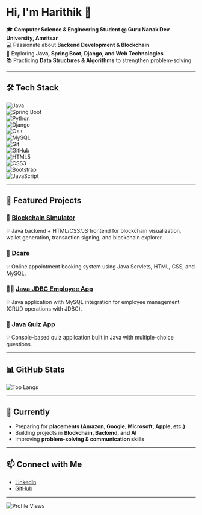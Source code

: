 # Hi, I'm Harithik 👋  

🎓 **Computer Science & Engineering Student @ Guru Nanak Dev University, Amritsar**  
💻 Passionate about **Backend Development & Blockchain**  
🚀 Exploring **Java, Spring Boot, Django, and Web Technologies**  
📚 Practicing **Data Structures & Algorithms** to strengthen problem-solving  

---

## 🛠️ Tech Stack  

![Java](https://img.shields.io/badge/Java-%23ED8B00.svg?style=for-the-badge&logo=java&logoColor=white)  
![Spring Boot](https://img.shields.io/badge/Spring%20Boot-%236DB33F.svg?style=for-the-badge&logo=spring-boot&logoColor=white)  
![Python](https://img.shields.io/badge/Python-%233776AB.svg?style=for-the-badge&logo=python&logoColor=white)  
![Django](https://img.shields.io/badge/Django-%23092E20.svg?style=for-the-badge&logo=django&logoColor=white)  
![C++](https://img.shields.io/badge/C++-%2300599C.svg?style=for-the-badge&logo=cplusplus&logoColor=white)  
![MySQL](https://img.shields.io/badge/MySQL-%2300f.svg?style=for-the-badge&logo=mysql&logoColor=white)  
![Git](https://img.shields.io/badge/Git-%23F05033.svg?style=for-the-badge&logo=git&logoColor=white)  
![GitHub](https://img.shields.io/badge/GitHub-%23121011.svg?style=for-the-badge&logo=github&logoColor=white)  
![HTML5](https://img.shields.io/badge/HTML5-%23E34F26.svg?style=for-the-badge&logo=html5&logoColor=white)  
![CSS3](https://img.shields.io/badge/CSS3-%231572B6.svg?style=for-the-badge&logo=css3&logoColor=white)  
![Bootstrap](https://img.shields.io/badge/Bootstrap-%23563D7C.svg?style=for-the-badge&logo=bootstrap&logoColor=white)  
![JavaScript](https://img.shields.io/badge/JavaScript-%23F7DF1E.svg?style=for-the-badge&logo=javascript&logoColor=black)  

---

## 📂 Featured Projects  

### 🔗 [Blockchain Simulator](https://github.com/harithik2005/BlockchainSimulator)  
  💡 Java backend + HTML/CSS/JS frontend for blockchain visualization, wallet generation, transaction signing, and blockchain explorer.  

### 🏥 [Dcare](https://github.com/harithik2005/Dcare)  
  💡 Online appointment booking system using Java Servlets, HTML, CSS, and MySQL.  

### 👨‍💼 [Java JDBC Employee App](https://github.com/harithik2005/EmployeeApp)  
  💡 Java application with MySQL integration for employee management (CRUD operations with JDBC).  

### 📝 [Java Quiz App](https://github.com/harithik2005/Java-Quiz-App)  
  💡 Console-based quiz application built in Java with multiple-choice questions.  


---


## 📊 GitHub Stats  

![Top Langs](https://github-readme-stats.vercel.app/api/top-langs/?username=harithik2005&layout=compact&theme=tokyonight)  

---

## 🌱 Currently  

- Preparing for **placements (Amazon, Google, Microsoft, Apple, etc.)**  
- Building projects in **Blockchain, Backend, and AI**  
- Improving **problem-solving & communication skills**  

---

## 📫 Connect with Me  

- [LinkedIn](https://www.linkedin.com/in/harithik-sharma/)  
- [GitHub](https://github.com/harithik2005)  

---

![Profile Views](https://komarev.com/ghpvc/?username=harithik2005&color=blue&style=flat-square) 
